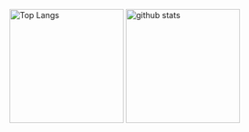 <p align="left"> 
  <img alt="Top Langs" height="200px" src="https://github-readme-stats.vercel.app/api/top-langs/?username=506129747ryu&show_icons=truek" />
  <img alt="github stats" height="200px" src="https://github-readme-stats.vercel.app/api?username=506129747ryu&show_icons=ture" />
</p>

